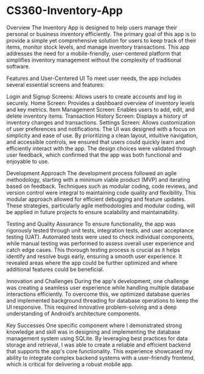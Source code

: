 # CS360-Inventory-App

Overview
The Inventory App is designed to help users manage their personal or business inventory efficiently. The primary goal of this app is to provide a simple yet comprehensive solution for users to keep track of their items, monitor stock levels, and manage inventory transactions. This app addresses the need for a mobile-friendly, user-centered platform that simplifies inventory management without the complexity of traditional software.

Features and User-Centered UI
To meet user needs, the app includes several essential screens and features:

Login and Signup Screens: Allows users to create accounts and log in securely.
Home Screen: Provides a dashboard overview of inventory levels and key metrics.
Item Management Screen: Enables users to add, edit, and delete inventory items.
Transaction History Screen: Displays a history of inventory changes and transactions.
Settings Screen: Allows customization of user preferences and notifications.
The UI was designed with a focus on simplicity and ease of use. By prioritizing a clean layout, intuitive navigation, and accessible controls, we ensured that users could quickly learn and efficiently interact with the app. The design choices were validated through user feedback, which confirmed that the app was both functional and enjoyable to use.

Development Approach
The development process followed an agile methodology, starting with a minimum viable product (MVP) and iterating based on feedback. Techniques such as modular coding, code reviews, and version control were integral to maintaining code quality and flexibility. This modular approach allowed for efficient debugging and feature updates. These strategies, particularly agile methodologies and modular coding, will be applied in future projects to ensure scalability and maintainability.

Testing and Quality Assurance
To ensure functionality, the app was rigorously tested through unit tests, integration tests, and user acceptance testing (UAT). Automated tests were used to check individual components, while manual testing was performed to assess overall user experience and catch edge cases. This thorough testing process is crucial as it helps identify and resolve bugs early, ensuring a smooth user experience. It revealed areas where the app could be further optimized and where additional features could be beneficial.

Innovation and Challenges
During the app's development, one challenge was creating a seamless user experience while handling multiple database interactions efficiently. To overcome this, we optimized database queries and implemented background threading for database operations to keep the UI responsive. This required innovative problem-solving and a deep understanding of Android’s architecture components.

Key Successes
One specific component where I demonstrated strong knowledge and skill was in designing and implementing the database management system using SQLite. By leveraging best practices for data storage and retrieval, I was able to create a reliable and efficient backend that supports the app's core functionality. This experience showcased my ability to integrate complex backend systems with a user-friendly frontend, which is critical for delivering a robust mobile app.
